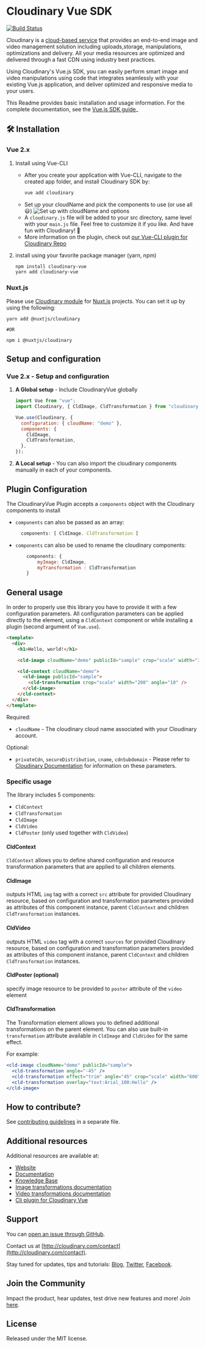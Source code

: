 # Cloudinary Vue SDK

[![Build Status](https://travis-ci.org/cloudinary/cloudinary-vue.svg?branch=master)](https://travis-ci.org/cloudinary/cloudinary-vue)

Cloudinary is a [cloud-based service](https://cloudinary.com/solutions) that provides an end-to-end image and video management solution
including uploads,storage, manipulations, optimizations and delivery.
All your media resources are optimized and delivered through a fast CDN using industry best practices.

Using Cloudinary's Vue.js SDK, you can easily perform smart image and video manipulations
using code that integrates seamlessly with your existing Vue.js application, and deliver optimized and responsive media to your users.

This Readme provides basic installation and usage information. For the complete documentation, see the [Vue.js SDK guide](https://cloudinary.com/documentation/vue_integration)\_

## 🛠️ Installation

### Vue 2.x

1. Install using Vue-CLI

   - After you create your application with Vue-CLI, navigate to the created app folder, and install Cloudinary SDK by:
     ```bash
     vue add cloudinary
     ```
   - Set up your cloudName and pick the components to use (or use all 😃)
     ![Set up with cloudName and options](http://bit.ly/2WSKTf0)
   - A `cloudinary.js` file will be added to your src directory, same level with your `main.js` file. Feel free to customize it if you like. And have fun with Cloudinary! 🤟
   - More information on the plugin, check out [our Vue-CLI plugin for Cloudinary Repo](https://github.com/cloudinary/vue-cli-plugin-cloudinary)

2. install using your favorite package manager (yarn, npm)
   ```bash
   npm install cloudinary-vue
   yarn add cloudinary-vue
   ```

### Nuxt.js

Please use [Cloudinary module](https://cloudinary.nuxtjs.org/) for [Nuxt.js](https://nuxtjs.org) projects. You can set it up by using the following:

```
yarn add @nuxtjs/cloudinary

#OR

npm i @nuxtjs/cloudinary
```

## Setup and configuration

### Vue 2.x - Setup and configuration

1. **A Global setup** - Include CloudinaryVue globally

   ```javascript
   import Vue from "vue";
   import Cloudinary, { CldImage, CldTransformation } from "cloudinary-vue";

   Vue.use(Cloudinary, {
     configuration: { cloudName: "demo" },
     components: {
       CldImage,
       CldTransformation,
     },
   });
   ```

2. **A Local setup** - You can also import the cloudinary components manually in each of your components.

## Plugin Configuration

The CloudinaryVue Plugin accepts a `components` object with the Cloudinary components to install

- `components` can also be passed as an array:

  ```javascript
    components: [ CldImage. CldTransformation ]
  ```

- `components` can also be used to rename the cloudinary components:
  ```javascript
      components: {
          myImage: CldImage,
          myTransformation : CldTransformation
      }
  ```

## General usage

In order to properly use this library you have to provide it with a few configuration parameters. All configuration parameters can be applied directly to the element, using a `CldContext` component or while installing a plugin (second argument of `Vue.use`).

```html
<template>
  <div>
    <h1>Hello, world!</h1>

    <cld-image cloudName="demo" publicId="sample" crop="scale" width="300" />

    <cld-context cloudName="demo">
      <cld-image publicId="sample">
        <cld-transformation crop="scale" width="200" angle="10" />
      </cld-image>
    </cld-context>
  </div>
</template>
```

Required:

- `cloudName` - The cloudinary cloud name associated with your Cloudinary account.

Optional:

- `privateCdn`, `secureDistribution`, `cname`, `cdnSubdomain` - Please refer to [Cloudinary Documentation](https://cloudinary.com/documentation/react_integration#3_set_cloudinary_configuration_parameters) for information on these parameters.

### Specific usage

The library includes 5 components:

- `CldContext`
- `CldTransformation`
- `CldImage`
- `CldVideo`
- `CldPoster` (only used together with `CldVideo`)

#### CldContext

`CldContext` allows you to define shared configuration and resource transformation parameters that are applied to all children elements.

#### CldImage

outputs HTML `img` tag with a correct `src` attribute for provided Cloudinary resource, based on configuration and transformation parameters provided as attributes of this component instance, parent `CldContext` and children `CldTransformation` instances.

#### CldVideo

outputs HTML `video` tag with a correct `sources` for provided Cloudinary resource, based on configuration and transformation parameters provided as attributes of this component instance, parent `CldContext` and children `CldTransformation` instances.

#### CldPoster (optional)

specify image resource to be provided to `poster` attribute of the `video` element

#### CldTransformation

The Transformation element allows you to defined additional transformations on the parent element. You can also use built-in `transformation` attribute available in `CldImage` and `CldVideo` for the same effect.

For example:

```jsx
<cld-image cloudName="demo" publicId="sample">
  <cld-transformation angle="-45" />
  <cld-transformation effect="trim" angle="45" crop="scale" width="600" />
  <cld-transformation overlay="text:Arial_100:Hello" />
</cld-image>
```

## How to contribute?

See [contributing guidelines](/CONTRIBUTING.md) in a separate file.

## Additional resources

Additional resources are available at:

- [Website](http://cloudinary.com)
- [Documentation](https://cloudinary.com/documentation/vue_integration)
- [Knowledge Base](http://support.cloudinary.com/forums)
- [Image transformations documentation](http://cloudinary.com/documentation/image_transformations)
- [Video transformations documentation](https://cloudinary.com/documentation/video_manipulation_and_delivery#video_transformations_reference)
- [Cli plugin for Cloudinary Vue](https://github.com/cloudinary/vue-cli-plugin-cloudinary)

## Support

You can [open an issue through GitHub](https://github.com/CloudinaryLtd/cloudinary_vue/issues).

Contact us at [http://cloudinary.com/contact](http://cloudinary.com/contact).

Stay tuned for updates, tips and tutorials: [Blog](http://cloudinary.com/blog), [Twitter](https://twitter.com/cloudinary), [Facebook](http://www.facebook.com/Cloudinary).

## Join the Community

Impact the product, hear updates, test drive new features and more! Join [here](https://www.facebook.com/groups/CloudinaryCommunity).

## License

Released under the MIT license.
